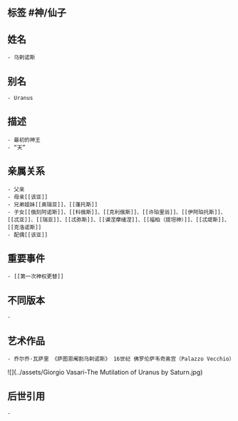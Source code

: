 ## 标签  #神/仙子
## 姓名
	- 乌剌诺斯
## 别名
	- Uranus
## 描述
	- 最初的神王
	- “天”
## 亲属关系
	- 父亲
	- 母亲[[该亚]]
	- 兄弟姐妹[[奥瑞亚]]、[[蓬托斯]]
	- 子女[[俄刻阿诺斯]]、[[科俄斯]]、[[克利俄斯]]、[[许珀里翁]]、[[伊阿珀托斯]]、[[忒亚]]、[[瑞亚]]、[[忒弥斯]]、[[谟涅摩绪涅]]、[[福柏（提坦神）]]、[[忒堤斯]]、[[克洛诺斯]]
	- 配偶[[该亚]]
## 重要事件
	- [[第一次神权更替]]
## 不同版本
	-
## 艺术作品
	- 乔尔乔·瓦萨里 《萨图恩阉割乌剌诺斯》 16世纪 佛罗伦萨韦奇奥宫（Palazzo Vecchio）
 ![](../assets/Giorgio Vasari-The Mutilation of Uranus by Saturn.jpg)
## 后世引用
	-
